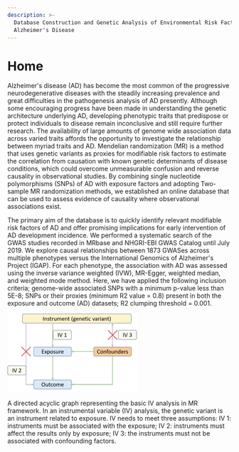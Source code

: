 ```yaml
---
description: >-
  Database Construction and Genetic Analysis of Environmental Risk Factors for
  Alzheimer's Disease
---
```


# Home

Alzheimer's disease \(AD\) has become the most common of the progressive neurodegenerative diseases with the steadily increasing prevalence and great difficulties in the pathogenesis analysis of AD presently. Although some encouraging progress have been made in understanding the genetic architecture underlying AD, developing phenotypic traits that predispose or protect individuals to disease remain inconclusive and still require further research. The availability of large amounts of genome wide association data across varied traits affords the opportunity to investigate the relationship between myriad traits and AD. Mendelian randomization \(MR\) is a method that uses genetic variants as proxies for modifiable risk factors to estimate the correlation from causation with known genetic determinants of disease conditions, which could overcome unmeasurable confusion and reverse causality in observational studies. By combining single nucleotide polymorphisms \(SNPs\) of AD with exposure factors and adopting Two-sample MR randomization methods, we established an online database that can be used to assess evidence of causality where observational associations exist. 

The primary aim of the database is to quickly identify relevant modifiable risk factors of AD and offer promising implications for early intervention of AD development incidence. We performed a systematic search of the GWAS studies recorded in MRbase and NHGRI-EBI GWAS Catalog until July 2019. We explore causal relationships between 1873 GWASes across multiple phenotypes versus the International Genomics of Alzheimer's Project \(IGAP\). For each phenotype, the association with AD was assessed using the inverse variance weighted \(IVW\), MR-Egger, weighted median, and weighted mode method. Here, we have applied the following inclusion criteria; genome-wide associated SNPs with a minimum p-value less than 5E-8; SNPs or their proxies \(minimum R2 value = 0.8\) present in both the exposure and outcome \(AD\) datasets; R2 clumping threshold = 0.001.



![](.gitbook/assets/tu-pian%20%284%29.png)

A directed acyclic graph representing the basic IV analysis in MR framework. In an instrumental variable \(IV\) analysis, the genetic variant is an instrument related to exposure. IV needs to meet three assumptions: IV 1: instruments must be associated with the exposure; IV 2: instruments must affect the results only by exposure; IV 3: the instruments must not be associated with confounding factors.

